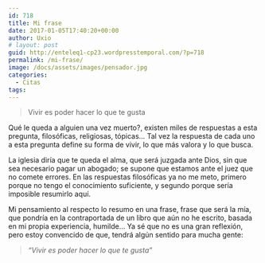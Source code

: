 ```yaml
---
id: 718
title: Mi frase
date: 2017-01-05T17:40:20+00:00
author: Uxio
# layout: post
guid: http://enteleq1-cp23.wordpresstemporal.com/?p=718
permalink: /mi-frase/
image: /docs/assets/images/pensador.jpg
categories:
  - Citas
tags:
---
```

> Vivir es poder hacer lo que te gusta

Qué le queda a alguien una vez muerto?, existen miles de respuestas a esta pregunta, filosóficas, religiosas, tópicas&#8230; Tal vez la respuesta de cada uno a esta pregunta define su forma de vivir, lo que más valora y lo que busca.

La iglesia diría que te queda el alma, que será juzgada ante Dios, sin que sea necesario pagar un abogado; se supone que estamos ante el juez que no comete errores. En las respuestas filosóficas ya no me meto, primero porque no tengo el conocimiento suficiente, y segundo porque sería imposible resumirlo aquí.

Mi pensamiento al respecto lo resumo en una frase, frase que será la mía, que pondría en la contraportada de un libro que aún no he escrito, basada en mi propia experiencia, humilde&#8230; Ya sé que no es una gran reflexión, pero estoy convencido de que, tendrá algún sentido para mucha gente:

> _“Vivir es poder hacer lo que te gusta”_